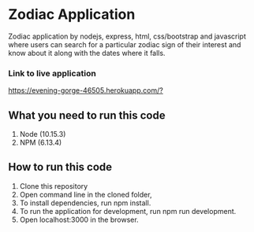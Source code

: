 # Zodiac Application
Zodiac application by nodejs, express, html, css/bootstrap and javascript where users can search for a particular zodiac sign of their interest and know about it along with the dates where it falls.

### Link to live application
<https://evening-gorge-46505.herokuapp.com/?>

## What you need to run this code
1. Node (10.15.3)
2. NPM (6.13.4)

## How to run this code
1. Clone this repository
2. Open command line in the cloned folder,
3. To install dependencies, run npm install.
4. To run the application for development, run npm run development.
5. Open localhost:3000 in the browser.

